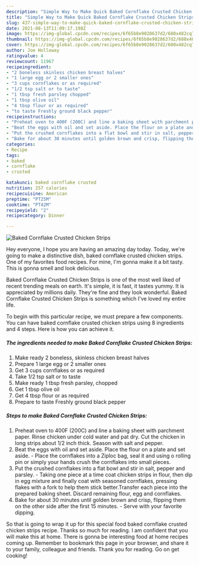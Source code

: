 ```yaml
---
description: "Simple Way to Make Quick Baked Cornflake Crusted Chicken Strips"
title: "Simple Way to Make Quick Baked Cornflake Crusted Chicken Strips"
slug: 437-simple-way-to-make-quick-baked-cornflake-crusted-chicken-strips
date: 2021-08-13T11:09:17.198Z
image: https://img-global.cpcdn.com/recipes/6f65b8e9028637d2/680x482cq70/baked-cornflake-crusted-chicken-strips-recipe-main-photo.jpg
thumbnail: https://img-global.cpcdn.com/recipes/6f65b8e9028637d2/680x482cq70/baked-cornflake-crusted-chicken-strips-recipe-main-photo.jpg
cover: https://img-global.cpcdn.com/recipes/6f65b8e9028637d2/680x482cq70/baked-cornflake-crusted-chicken-strips-recipe-main-photo.jpg
author: Joe Holloway
ratingvalue: 4
reviewcount: 11967
recipeingredient:
- "2 boneless skinless chicken breast halves"
- "1 large egg or 2 smaller ones"
- "3 cups cornflakes or as required"
- "1/2 tsp salt or to taste"
- "1 tbsp fresh parsley chopped"
- "1 tbsp olive oil"
- "4 tbsp flour or as required"
- "to taste Freshly ground black pepper"
recipeinstructions:
- "Preheat oven to 400F (200C) and line a baking sheet with parchment paper. Rinse chicken under cold water and pat dry. Cut the chicken in long strips about 1/2 inch thick. Season with salt and pepper."
- "Beat the eggs with oil and set aside. Place the flour on a plate and set aside. Place the cornflakes into a Ziploc bag, seal it and using o rolling pin or simply your hands crush the cornflakes into small pieces."
- "Put the crushed cornflakes into a flat bowl and stir in salt, pepper and parsley. Taking one piece at a time coat chicken strips in flour, then dip in egg mixture and finally coat with seasoned cornflakes, pressing flakes with a fork to help them stick better.Transfer each piece into the prepared baking sheet. Discard remaining flour, egg and cornflakes."
- "Bake for about 30 minutes until golden brown and crisp, flipping them on the other side after the first 15 minutes. Serve with your favorite dipping."
categories:
- Recipe
tags:
- baked
- cornflake
- crusted

katakunci: baked cornflake crusted 
nutrition: 257 calories
recipecuisine: American
preptime: "PT25M"
cooktime: "PT42M"
recipeyield: "2"
recipecategory: Dinner

---
```



![Baked Cornflake Crusted Chicken Strips](https://img-global.cpcdn.com/recipes/6f65b8e9028637d2/680x482cq70/baked-cornflake-crusted-chicken-strips-recipe-main-photo.jpg)

Hey everyone, I hope you are having an amazing day today. Today, we're going to make a distinctive dish, baked cornflake crusted chicken strips. One of my favorites food recipes. For mine, I'm gonna make it a bit tasty. This is gonna smell and look delicious.

Baked Cornflake Crusted Chicken Strips is one of the most well liked of recent trending meals on earth. It's simple, it is fast, it tastes yummy. It is appreciated by millions daily. They're fine and they look wonderful. Baked Cornflake Crusted Chicken Strips is something which I've loved my entire life.




To begin with this particular recipe, we must prepare a few components. You can have baked cornflake crusted chicken strips using 8 ingredients and 4 steps. Here is how you can achieve it.

<!--inarticleads1-->

##### The ingredients needed to make Baked Cornflake Crusted Chicken Strips:

1. Make ready 2 boneless, skinless chicken breast halves
1. Prepare 1 large egg or 2 smaller ones
1. Get 3 cups cornflakes or as required
1. Take 1/2 tsp salt or to taste
1. Make ready 1 tbsp fresh parsley, chopped
1. Get 1 tbsp olive oil
1. Get 4 tbsp flour or as required
1. Prepare to taste Freshly ground black pepper




<!--inarticleads2-->

##### Steps to make Baked Cornflake Crusted Chicken Strips:

1. Preheat oven to 400F (200C) and line a baking sheet with parchment paper. Rinse chicken under cold water and pat dry. Cut the chicken in long strips about 1/2 inch thick. Season with salt and pepper.
1. Beat the eggs with oil and set aside. Place the flour on a plate and set aside. - Place the cornflakes into a Ziploc bag, seal it and using o rolling pin or simply your hands crush the cornflakes into small pieces.
1. Put the crushed cornflakes into a flat bowl and stir in salt, pepper and parsley. - Taking one piece at a time coat chicken strips in flour, then dip in egg mixture and finally coat with seasoned cornflakes, pressing flakes with a fork to help them stick better.Transfer each piece into the prepared baking sheet. Discard remaining flour, egg and cornflakes.
1. Bake for about 30 minutes until golden brown and crisp, flipping them on the other side after the first 15 minutes. - Serve with your favorite dipping.




So that is going to wrap it up for this special food baked cornflake crusted chicken strips recipe. Thanks so much for reading. I am confident that you will make this at home. There is gonna be interesting food at home recipes coming up. Remember to bookmark this page in your browser, and share it to your family, colleague and friends. Thank you for reading. Go on get cooking!

